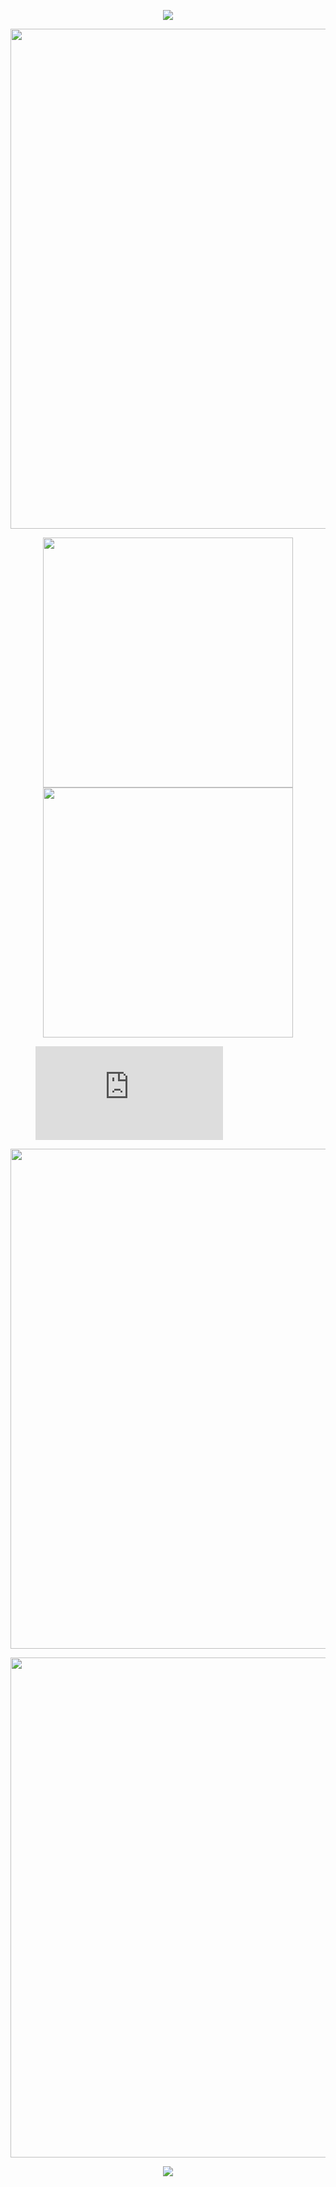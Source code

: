 <p align="center">
    <!-- https://github.com/kyechan99/capsule-render -->
    <img src="https://capsule-render.vercel.app/api?type=waving&color=timeGradient&height=300&&section=header&text=Flower%20City&fontSize=90&fontAlign=50&fontAlignY=30&desc=something%20want%20to%20say.&descAlign=50&descSize=30&descAlignY=60&animation=twinkling" />
</p>
<p align="center">
    <!-- https://github.com/DenverCoder1/readme-typing-svg -->
    <img width="800" src="https://readme-typing-svg.demolab.com?font=Orbitron&size=22&pause=1000&center=true&vCenter=true&random=false&width=600&lines=Welcome%20Everyone%20|%20Flower%20City" />
</p>
<p align="center">
    <!-- https://github.com/anuraghazra/github-readme-stats -->
    <!-- rules: https://github.com/anuraghazra/github-readme-stats/blob/master/src/calculateRank.js -->
    <img width="400" src="https://github-readme-stats.vercel.app/api?username=FlowerCountry&theme=transparent&show_icons=true&hide_border=true&show=reviews,discussions_started&hide_title=true&hide=contribs&number_format=long&count_private=true" />
    <!-- https://github.com/DenverCoder1/github-readme-streak-stats -->
    <img width="400" src="https://streak-stats.demolab.com?user=FlowerCountry&theme=transparent&hide_border=true" />
</p>
<figure><embed src="https://wakatime.com/share/@d1f5e53d-6b46-4bb5-b45f-3994102ebca4/8fdc518f-c4c2-4e5f-a021-85d68bc799fc.svg"></embed></figure>
<p align="center">
    <!-- https://github.com/Ashutosh00710/github-readme-activity-graph -->
    <img width="800" src="https://github-readme-activity-graph.vercel.app/graph?username=FlowerCountry&theme=github-compact&hide_border=true&area=true&custom_title=Contribution%20Graph" />
</p>
<p align="center">
    <!-- https://github.com/LelouchFR/skill-icons -->
    <img width="800" src="https://go-skill-icons.vercel.app/api/icons?i=azure,cpp,cmake,cloudflare,discord,docker,powershell,gcp,git,github,py,unity,vim,vscode,windows&titles=true">
</p>
<p align="center">
    <!-- https://github.com/kyechan99/capsule-render -->
    <img src="https://capsule-render.vercel.app/api?type=waving&color=timeGradient&height=300&&section=footer&text=Flower%20City&fontSize=90&fontAlign=50&fontAlignY=70&desc=nothing%20want%20to%20say.&descAlign=50&descSize=30&descAlignY=40&animation=twinkling" />
</p>